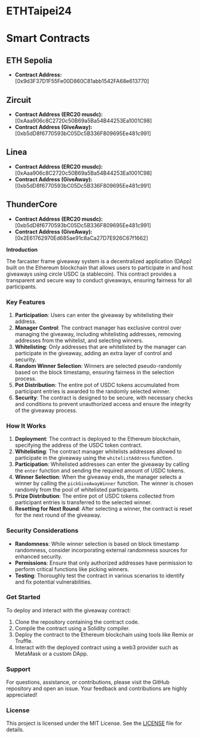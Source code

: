 # ETHTaipei24
 
# Smart Contracts

## ETH Sepolia
- **Contract Address:** [0x9d3F37D1F55Fe00D860C81abb1542FA68e613770]

## Zircuit
- **Contract Address (ERC20 musdc):** [0xAaa906c8C2720c50B69a5Ba54B44253Ea1001C98]
- **Contract Address (GiveAway):** [0xb5dD8f6770593bC05Dc5B336F809695Ee481c991]

## Linea
- **Contract Address (ERC20 musdc):** [0xAaa906c8C2720c50B69a5Ba54B44253Ea1001C98]
- **Contract Address (GiveAway):** [0xb5dD8f6770593bC05Dc5B336F809695Ee481c991]

## ThunderCore
- **Contract Address (ERC20 musdc):** [0xb5dD8f6770593bC05Dc5B336F809695Ee481c991]
- **Contract Address (GiveAway):** [0x2E61762970Ed685ae91c8aCa27D7E926C67f1662]


**Introduction**

The farcaster frame giveaway system is a decentralized application (DApp) built on the Ethereum blockchain that allows users to participate in and host giveaways using circle USDC (a stablecoin). This contract provides a transparent and secure way to conduct giveaways, ensuring fairness for all participants.

### Key Features

1. **Participation**: Users can enter the giveaway by whitelisting their address.
2. **Manager Control**: The contract manager has exclusive control over managing the giveaway, including whitelisting addresses, removing addresses from the whitelist, and selecting winners.
3. **Whitelisting**: Only addresses that are whitelisted by the manager can participate in the giveaway, adding an extra layer of control and security.
4. **Random Winner Selection**: Winners are selected pseudo-randomly based on the block timestamp, ensuring fairness in the selection process.
5. **Pot Distribution**: The entire pot of USDC tokens accumulated from participant entries is awarded to the randomly selected winner.
6. **Security**: The contract is designed to be secure, with necessary checks and conditions to prevent unauthorized access and ensure the integrity of the giveaway process.

### How It Works

1. **Deployment**: The contract is deployed to the Ethereum blockchain, specifying the address of the USDC token contract.
2. **Whitelisting**: The contract manager whitelists addresses allowed to participate in the giveaway using the `whitelistAddress` function.
3. **Participation**: Whitelisted addresses can enter the giveaway by calling the `enter` function and sending the required amount of USDC tokens.
4. **Winner Selection**: When the giveaway ends, the manager selects a winner by calling the `pickGiveAwayWinner` function. The winner is chosen randomly from the pool of whitelisted participants.
5. **Prize Distribution**: The entire pot of USDC tokens collected from participant entries is transferred to the selected winner.
6. **Resetting for Next Round**: After selecting a winner, the contract is reset for the next round of the giveaway.

### Security Considerations

- **Randomness**: While winner selection is based on block timestamp randomness, consider incorporating external randomness sources for enhanced security.
- **Permissions**: Ensure that only authorized addresses have permission to perform critical functions like picking winners.
- **Testing**: Thoroughly test the contract in various scenarios to identify and fix potential vulnerabilities.

### Get Started

To deploy and interact with the giveaway contract:

1. Clone the repository containing the contract code.
2. Compile the contract using a Solidity compiler.
3. Deploy the contract to the Ethereum blockchain using tools like Remix or Truffle.
4. Interact with the deployed contract using a web3 provider such as MetaMask or a custom DApp.

### Support

For questions, assistance, or contributions, please visit the GitHub repository and open an issue. Your feedback and contributions are highly appreciated!

### License

This project is licensed under the MIT License. See the [LICENSE](LICENSE) file for details.
